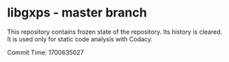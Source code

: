 # libgxps - master branch

This repository contains frozen state of the repository.
Its history is cleared. It is used only for static code
analysis with Codacy.

Commit Time: 1700635027